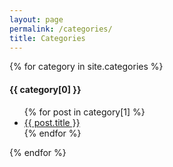 ```yaml
---
layout: page
permalink: /categories/
title: Categories
---
```


{% for category in site.categories %}
  <h4>{{ category[0] }}</h4>
  <ul>
    {% for post in category[1] %}
      <li><a href="{{ post.url }}">{{ post.title }}</a></li>
    {% endfor %}
  </ul>
{% endfor %}
